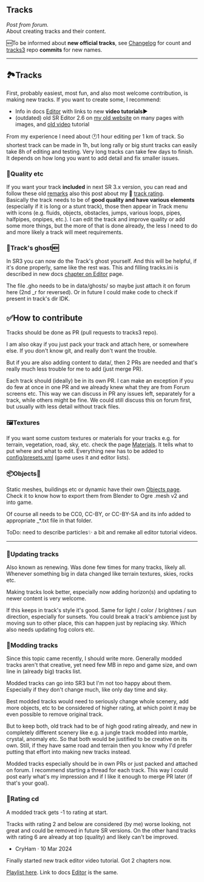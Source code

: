 ## Tracks

*Post from forum.*  
About creating tracks and their content.

🆕To be informed about **new official tracks**, see [Changelog](Changelog.md) for count and [tracks3](https://github.com/stuntrally/tracks3/commits/main) repo **commits** for new names.

----
## 🏞️Tracks

First, probably easiest, most fun, and also most welcome contribution, is making new tracks. If you want to create some, I recommend:

- Info in docs [Editor](Editor.md) with links to new **video tutorials▶️**
- (outdated) old SR Editor 2.6 on [my old website](https://cryham.tuxfamily.org/portfolio/2015-sr-track-editor/) on many pages with images, and [old video](EditorOld.md) tutorial

From my experience I need about 🕐1 hour editing per 1 km of track. So shortest track can be made in 1h, but long rally or big stunt tracks can easily take 8h of editing and testing. Very long tracks can take few days to finish. It depends on how long you want to add detail and fix smaller issues.


### 🌟Quality etc

If you want your track **included** in next SR 3.x version, you can read and follow these old [remarks](https://forum.freegamedev.net/viewtopic.php?f=80&t=5034) also this post about my 🌟 [track rating](https://forum.freegamedev.net/viewtopic.php?f=80&t=5878&p=60432#p60432).  
Basically the track needs to be of **good quality and have various elements** (especially if it is long or a stunt track), those then appear in Track menu with icons (e.g. fluids, objects, obstacles, jumps, various loops, pipes, halfpipes, onpipes, etc.). I can edit the track and improve quality or add some more things, but the more of that is done already, the less I need to do and more likely a track will meet requirements.


### 👻Track's ghost🆕

In SR3 you can now do the Track's ghost yourself. And this will be helpful, if it's done properly, same like the rest was. This and filling tracks.ini is described in new docs [chapter on Editor](Editor.md#steps-after) page.

The file .gho needs to be in data/ghosts/ so maybe just attach it on forum here (2nd _r for reversed). Or in future I could make code to check if present in track's dir IDK.


## ✅How to contribute

Tracks should be done as PR (pull requests to tracks3 repo).

I am also okay if you just pack your track and attach here, or somewhere else. If you don't know git, and really don't want the trouble.

But if you are also adding content to data/, then 2 PRs are needed and that's really much less trouble for me to add (just merge PR).

Each track should (ideally) be in its own PR. I can make an exception if you do few at once in one PR and we already knew what they are from Forum screens etc. This way we can discuss in PR any issues left, separately for a track, while others might be fine. We could still discuss this on forum first, but usually with less detail without track files.


### 🖼️Textures

If you want some custom textures or materials for your tracks e.g. for terrain, vegetation, road, sky, etc. check the page [Materials](Materials.md). It tells what to put where and what to edit. Everything new has to be added to [config/presets.xml](../config/presets.xml) (game uses it and editor lists).


### 📦Objects🏢

Static meshes, buildings etc or dynamic have their own [Objects page](Objects.md). Check it to know how to export them from Blender to Ogre .mesh v2 and into game.

Of course all needs to be CC0, CC-BY, or CC-BY-SA and its info added to appropriate _*.txt file in that folder.

ToDo: need to describe particles✨ a bit and remake all editor tutorial videos.

----
### 🔄Updating tracks

Also known as renewing. Was done few times for many tracks, likely all. Whenever something big in data changed like terrain textures, skies, rocks etc.

Making tracks look better, especially now adding horizon(s) and updating to newer content is very welcome.

If this keeps in track's style it's good. Same for light / color / brightnes / sun direction, especially for sunsets. You could break a track's ambience just by moving sun to other place, this can happen just by replacing sky. Which also needs updating fog colors etc.


### 👥Modding tracks

Since this topic came recently, I should write more. Generally modded tracks aren't that creative, yet need few MB in repo and game size, and own line in (already big) tracks list.

Modded tracks can go into SR3 but I'm not too happy about them. Especially if they don't change much, like only day time and sky.

Best modded tracks would need to seriously change whole scenery, add more objects, etc to be considered of higher rating, at which point it may be even possible to remove original track.

But to keep both, old track had to be of high good rating already, and new in completely different scenery like e.g. a jungle track modded into marble, crystal, anomaly etc. So that both would be justified to be creative on its own. Still, if they have same road and terrain then you know why I'd prefer putting that effort into making new tracks instead.

Modded tracks especially should be in own PRs or just packed and attached on forum. I recommend starting a thread for each track. This way I could post early what's my impression and if I like it enough to merge PR later (if that's your goal).


### 🌟Rating cd

A modded track gets -1 to rating at start.

Tracks with rating 2 and below are considered (by me) worse looking, not great and could be removed in future SR versions. On the other hand tracks with rating 6 are already at top (quality) and likely can't be improved.

- CryHam · 10 Mar 2024

Finally started new track editor video tutorial. Got 2 chapters now.

[Playlist here](https://www.youtube.com/playlist?list=PLU7SCFz6w40PY3L8qFNTe4DRq_W6ofs1d). Link to docs [Editor](https://github.com/stuntrally/stuntrally3/blob/main/docs/Editor.md) is the same.
